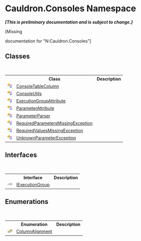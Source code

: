 # Cauldron.Consoles Namespace
 _**\[This is preliminary documentation and is subject to change.\]**_

\[Missing <summary> documentation for "N:Cauldron.Consoles"\]


## Classes
&nbsp;<table><tr><th></th><th>Class</th><th>Description</th></tr><tr><td>![Public class](media/pubclass.gif "Public class")</td><td><a href="T_Cauldron_Consoles_ConsoleTableColumn">ConsoleTableColumn</a></td><td /></tr><tr><td>![Public class](media/pubclass.gif "Public class")</td><td><a href="T_Cauldron_Consoles_ConsoleUtils">ConsoleUtils</a></td><td /></tr><tr><td>![Public class](media/pubclass.gif "Public class")</td><td><a href="T_Cauldron_Consoles_ExecutionGroupAttribute">ExecutionGroupAttribute</a></td><td /></tr><tr><td>![Public class](media/pubclass.gif "Public class")</td><td><a href="T_Cauldron_Consoles_ParameterAttribute">ParameterAttribute</a></td><td /></tr><tr><td>![Public class](media/pubclass.gif "Public class")</td><td><a href="T_Cauldron_Consoles_ParameterParser">ParameterParser</a></td><td /></tr><tr><td>![Public class](media/pubclass.gif "Public class")</td><td><a href="T_Cauldron_Consoles_RequiredParametersMissingException">RequiredParametersMissingException</a></td><td /></tr><tr><td>![Public class](media/pubclass.gif "Public class")</td><td><a href="T_Cauldron_Consoles_RequiredValuesMissingException">RequiredValuesMissingException</a></td><td /></tr><tr><td>![Public class](media/pubclass.gif "Public class")</td><td><a href="T_Cauldron_Consoles_UnknownParameterException">UnknownParameterException</a></td><td /></tr></table>

## Interfaces
&nbsp;<table><tr><th></th><th>Interface</th><th>Description</th></tr><tr><td>![Public interface](media/pubinterface.gif "Public interface")</td><td><a href="T_Cauldron_Consoles_IExecutionGroup">IExecutionGroup</a></td><td /></tr></table>

## Enumerations
&nbsp;<table><tr><th></th><th>Enumeration</th><th>Description</th></tr><tr><td>![Public enumeration](media/pubenumeration.gif "Public enumeration")</td><td><a href="T_Cauldron_Consoles_ColumnAlignment">ColumnAlignment</a></td><td /></tr></table>&nbsp;
